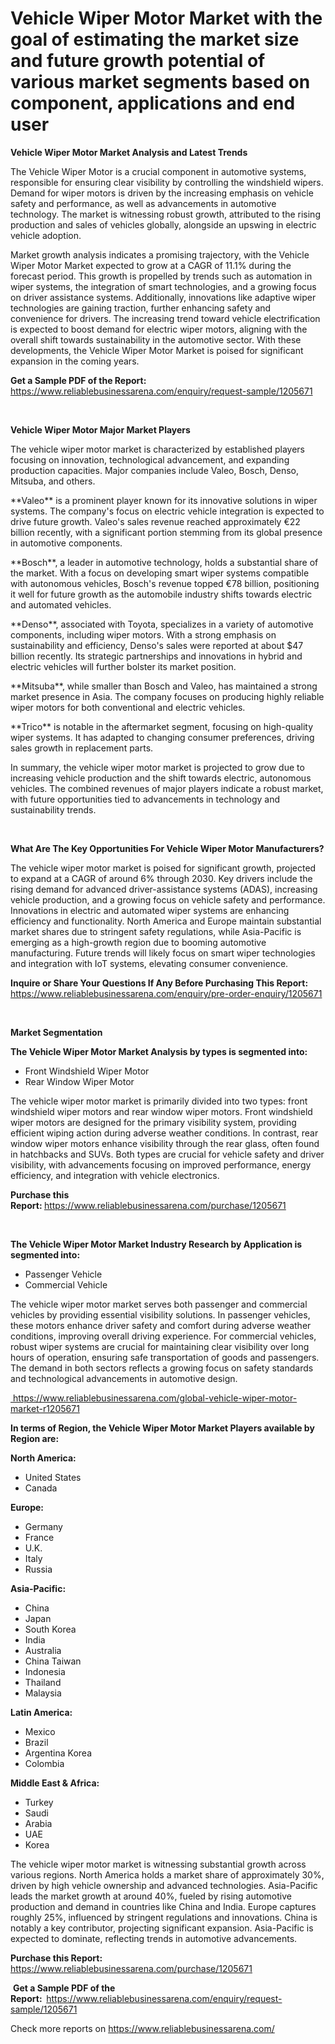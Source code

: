 <p><h1>Vehicle Wiper Motor Market with the goal of estimating the market size and future growth potential of various market segments based on component, applications and end user</h1></p><p><strong>Vehicle Wiper Motor Market Analysis and Latest Trends</strong></p>
<p><p>The Vehicle Wiper Motor is a crucial component in automotive systems, responsible for ensuring clear visibility by controlling the windshield wipers. Demand for wiper motors is driven by the increasing emphasis on vehicle safety and performance, as well as advancements in automotive technology. The market is witnessing robust growth, attributed to the rising production and sales of vehicles globally, alongside an upswing in electric vehicle adoption. </p><p>Market growth analysis indicates a promising trajectory, with the Vehicle Wiper Motor Market expected to grow at a CAGR of 11.1% during the forecast period. This growth is propelled by trends such as automation in wiper systems, the integration of smart technologies, and a growing focus on driver assistance systems. Additionally, innovations like adaptive wiper technologies are gaining traction, further enhancing safety and convenience for drivers. The increasing trend toward vehicle electrification is expected to boost demand for electric wiper motors, aligning with the overall shift towards sustainability in the automotive sector. With these developments, the Vehicle Wiper Motor Market is poised for significant expansion in the coming years.</p></p>
<p><strong>Get a Sample PDF of the Report:&nbsp;</strong> <a href="https://www.reliablebusinessarena.com/enquiry/request-sample/1205671?utm_campaign=2221&utm_medium=2&utm_source=Github&utm_content=ia&utm_term=30032025&utm_id=vehicle-wiper-motor">https://www.reliablebusinessarena.com/enquiry/request-sample/1205671</a></p>
<p>&nbsp;</p>
<p><strong>Vehicle Wiper Motor Major Market Players</strong></p>
<p><p>The vehicle wiper motor market is characterized by established players focusing on innovation, technological advancement, and expanding production capacities. Major companies include Valeo, Bosch, Denso, Mitsuba, and others.</p><p>**Valeo** is a prominent player known for its innovative solutions in wiper systems. The company's focus on electric vehicle integration is expected to drive future growth. Valeo's sales revenue reached approximately €22 billion recently, with a significant portion stemming from its global presence in automotive components.</p><p>**Bosch**, a leader in automotive technology, holds a substantial share of the market. With a focus on developing smart wiper systems compatible with autonomous vehicles, Bosch's revenue topped €78 billion, positioning it well for future growth as the automobile industry shifts towards electric and automated vehicles.</p><p>**Denso**, associated with Toyota, specializes in a variety of automotive components, including wiper motors. With a strong emphasis on sustainability and efficiency, Denso's sales were reported at about $47 billion recently. Its strategic partnerships and innovations in hybrid and electric vehicles will further bolster its market position.</p><p>**Mitsuba**, while smaller than Bosch and Valeo, has maintained a strong market presence in Asia. The company focuses on producing highly reliable wiper motors for both conventional and electric vehicles.</p><p>**Trico** is notable in the aftermarket segment, focusing on high-quality wiper systems. It has adapted to changing consumer preferences, driving sales growth in replacement parts.</p><p>In summary, the vehicle wiper motor market is projected to grow due to increasing vehicle production and the shift towards electric, autonomous vehicles. The combined revenues of major players indicate a robust market, with future opportunities tied to advancements in technology and sustainability trends.</p></p>
<p>&nbsp;</p>
<p><strong>What Are The Key Opportunities For Vehicle Wiper Motor Manufacturers?</strong></p>
<p><p>The vehicle wiper motor market is poised for significant growth, projected to expand at a CAGR of around 6% through 2030. Key drivers include the rising demand for advanced driver-assistance systems (ADAS), increasing vehicle production, and a growing focus on vehicle safety and performance. Innovations in electric and automated wiper systems are enhancing efficiency and functionality. North America and Europe maintain substantial market shares due to stringent safety regulations, while Asia-Pacific is emerging as a high-growth region due to booming automotive manufacturing. Future trends will likely focus on smart wiper technologies and integration with IoT systems, elevating consumer convenience.</p></p>
<p><strong>Inquire or Share Your Questions If Any Before Purchasing This Report:</strong> <a href="https://www.reliablebusinessarena.com/enquiry/pre-order-enquiry/1205671?utm_campaign=2221&utm_medium=2&utm_source=Github&utm_content=ia&utm_term=30032025&utm_id=vehicle-wiper-motor">https://www.reliablebusinessarena.com/enquiry/pre-order-enquiry/1205671</a></p>
<p>&nbsp;</p>
<p><strong>Market Segmentation</strong></p>
<p><strong>The Vehicle Wiper Motor Market Analysis by types is segmented into:</strong></p>
<p><ul><li>Front Windshield Wiper Motor</li><li>Rear Window Wiper Motor</li></ul></p>
<p><p>The vehicle wiper motor market is primarily divided into two types: front windshield wiper motors and rear window wiper motors. Front windshield wiper motors are designed for the primary visibility system, providing efficient wiping action during adverse weather conditions. In contrast, rear window wiper motors enhance visibility through the rear glass, often found in hatchbacks and SUVs. Both types are crucial for vehicle safety and driver visibility, with advancements focusing on improved performance, energy efficiency, and integration with vehicle electronics.</p></p>
<p><strong>Purchase this Report:&nbsp;</strong><a href="https://www.reliablebusinessarena.com/purchase/1205671?utm_campaign=2221&utm_medium=2&utm_source=Github&utm_content=ia&utm_term=30032025&utm_id=vehicle-wiper-motor">https://www.reliablebusinessarena.com/purchase/1205671</a></p>
<p>&nbsp;</p>
<p><strong>The Vehicle Wiper Motor Market Industry Research by Application is segmented into:</strong></p>
<p><ul><li>Passenger Vehicle</li><li>Commercial Vehicle</li></ul></p>
<p><p>The vehicle wiper motor market serves both passenger and commercial vehicles by providing essential visibility solutions. In passenger vehicles, these motors enhance driver safety and comfort during adverse weather conditions, improving overall driving experience. For commercial vehicles, robust wiper systems are crucial for maintaining clear visibility over long hours of operation, ensuring safe transportation of goods and passengers. The demand in both sectors reflects a growing focus on safety standards and technological advancements in automotive design.</p></p>
<p><a href="https://www.reliablebusinessarena.com/global-vehicle-wiper-motor-market-r1205671?utm_campaign=2221&utm_medium=2&utm_source=Github&utm_content=ia&utm_term=30032025&utm_id=vehicle-wiper-motor">&nbsp;https://www.reliablebusinessarena.com/global-vehicle-wiper-motor-market-r1205671</a></p>
<p><strong>In terms of Region, the Vehicle Wiper Motor Market Players available by Region are:</strong></p>
<p>
    <p> <strong> North America: </strong>
        <ul>
            <li>United States</li>
            <li>Canada</li>
        </ul>
        </p> 
    <p> <strong> Europe: </strong>
        <ul>
            <li>Germany</li>
            <li>France</li>
            <li>U.K.</li>
            <li>Italy</li>
            <li>Russia</li>
        </ul>
        </p> 
    <p> <strong> Asia-Pacific: </strong>
        <ul>
            <li>China</li>
            <li>Japan</li>
            <li>South Korea</li>
            <li>India</li>
            <li>Australia</li>
            <li>China Taiwan</li>
            <li>Indonesia</li>
            <li>Thailand</li>
            <li>Malaysia</li>
        </ul>
        </p> 
    <p> <strong> Latin America: </strong>
        <ul>
            <li>Mexico</li>
            <li>Brazil</li>
            <li>Argentina Korea</li>
            <li>Colombia</li>
        </ul>
        </p> 
    <p> <strong> Middle East & Africa: </strong>
        <ul>
            <li>Turkey</li>
            <li>Saudi</li>
            <li>Arabia</li>
            <li>UAE</li>
            <li>Korea</li>
        </ul>
    </p>
    </p>
<p><p>The vehicle wiper motor market is witnessing substantial growth across various regions. North America holds a market share of approximately 30%, driven by high vehicle ownership and advanced technologies. Asia-Pacific leads the market growth at around 40%, fueled by rising automotive production and demand in countries like China and India. Europe captures roughly 25%, influenced by stringent regulations and innovations. China is notably a key contributor, projecting significant expansion. Asia-Pacific is expected to dominate, reflecting trends in automotive advancements.</p></p>
<p><strong>Purchase this Report: </strong><a href="https://www.reliablebusinessarena.com/purchase/1205671?utm_campaign=2221&utm_medium=2&utm_source=Github&utm_content=ia&utm_term=30032025&utm_id=vehicle-wiper-motor">https://www.reliablebusinessarena.com/purchase/1205671</a></p>
<p>&nbsp;<strong>Get a Sample PDF of the Report:&nbsp;&nbsp;</strong><a href="https://www.reliablebusinessarena.com/enquiry/request-sample/1205671?utm_campaign=2221&utm_medium=2&utm_source=Github&utm_content=ia&utm_term=30032025&utm_id=vehicle-wiper-motor">https://www.reliablebusinessarena.com/enquiry/request-sample/1205671</a></p>
<p><strong></strong></p>
<p>Check more reports on <a href="https://www.reliablebusinessarena.com/?utm_campaign=2221&utm_medium=2&utm_source=Github&utm_content=ia&utm_term=30032025&utm_id=vehicle-wiper-motor">https://www.reliablebusinessarena.com/</a></p>